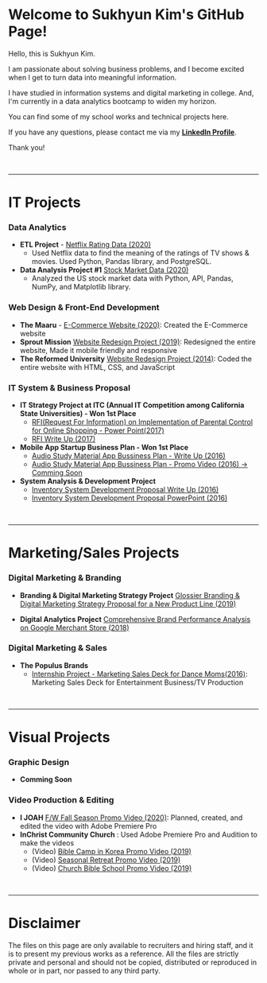# Welcome to Sukhyun Kim's GitHub Page! 

Hello, this is Sukhyun Kim. 

I am passionate about solving business problems, and I become excited when I get to turn data into meaningful information. 

I have studied in information systems and digital marketing in college. And, I'm currently in a data analytics bootcamp to widen my horizon. 

You can find some of my school works and technical projects here.

If you have any questions, please contact me via my **[LinkedIn Profile](https://www.linkedin.com/in/sukhyun-kim)**.

Thank you! 

<p>&nbsp;</p>
<hr/>

# IT Projects
### Data Analytics
* **ETL Project** - [Netflix Rating Data (2020)](http://rachelskim.net/ETL_Project)
  - Used Netflix data to find the meaning of the ratings of TV shows & movies. Used Python, Pandas library, and PostgreSQL.
* **Data Analysis Project #1** [Stock Market Data (2020)](http://rachelskim.net/stock_market_data_project)
  - Analyzed the US stock market data with Python, API, Pandas, NumPy, and Matplotlib library.

### Web Design & Front-End Development
* **The Maaru** - [E-Commerce Website (2020)](https://www.themaaru.com): Created the E-Commerce website
* **Sprout Mission** [Website Redesign Project (2019)](https://www.sproutmission.org): Redesigned the entire website, Made it mobile friendly and responsive
* **The Reformed University** [Website Redesign Project (2014)](http://rachelskim.net/ru_first_website_project): Coded the entire website with HTML, CSS, and JavaScript

### IT System & Business Proposal 
* **IT Strategy Project at ITC (Annual IT Competition among California State Universities) - Won 1st Place**
  - [RFI(Request For Information) on Implementation of Parental Control for Online Shopping - Power Point(2017)](https://drive.google.com/file/d/1FfGZHEulErjupH5WAt8xB1y8fZ2bbDFq/view?usp=sharing)
  - [RFI Write Up (2017)](https://drive.google.com/file/d/1He83Rg8QH0uHLmIIOcdpGMhk45gWuAa6/view?usp=sharing)
* **Mobile App Startup Business Plan - Won 1st Place** 
  - [Audio Study Material App Bussiness Plan - Write Up (2016)](https://docs.google.com/document/d/1aN8mCbtzt0BVJjTsMgQVhzkWwibV2sZ6uGsS3s2FNiA/edit?usp=sharing)
  - [Audio Study Material App Bussiness Plan - Promo Video (2016) -> Comming Soon](hhttps://docs.google.com/document/d/1aN8mCbtzt0BVJjTsMgQVhzkWwibV2sZ6uGsS3s2FNiA/edit?usp=sharing)
* **System Analysis & Development Project** 
  - [Inventory System Development Proposal Write Up (2016)](https://github.com/rsk0117/RSK_Portfolio/blob/main/%5BFinal%20Ver.%5D%20Inventory%20System%20Proposal%20to%20ER%20Music%20by%20Matador%20Consulting%20(IS431%20Group%20Project).pdf)
  - [Inventory System Development Proposal PowerPoint (2016)](https://docs.google.com/presentation/d/1FDtaRJzuF7p2zX8Jq10eBdnGsQt7l5rDaHfFLKebdFI/edit?usp=sharing)
  
<p>&nbsp;</p>
<hr/>

# Marketing/Sales Projects
### Digital Marketing & Branding
* **Branding & Digital Marketing Strategy Project** [Glossier Branding & Digital Marketing Strategy Proposal for a New Product Line (2019)](https://docs.google.com/presentation/d/1GfHSnzOLIlJya9zQEmTZWcbz7YnSyyRD_-obd-TCXUA/edit?usp=sharing)

* **Digital Analytics Project** [Comprehensive Brand Performance Analysis on Google Merchant Store (2018)](https://docs.google.com/presentation/d/1NungEWfiRAu-__ZOocBe_xFdogf_gTGTWfrmLgUn7eE/edit?usp=sharing)

### Digital Marketing & Sales
* **The Populus Brands** 
  - [Internship Project - Marketing Sales Deck for Dance Moms(2016)](https://docs.google.com/presentation/d/1i8_gdWDMxuwO-nUcCSjtJjo-IkSf8xmbn5uuwv36UyI/edit?usp=sharing): Marketing Sales Deck for Entertainment Business/TV Production

<p>&nbsp;</p>
<hr/>

# Visual Projects
### Graphic Design
* **Comming Soon**

### Video Production & Editing
* **I JOAH** [F/W Fall Season Promo Video (2020)](https://www.youtube.com/watch?v=KMKp3q4urOs&ab_channel=IJOAH): Planned, created, and edited the video with Adobe Premiere Pro
* **InChrist Community Church** : Used Adobe Premiere Pro and Audition to make the videos<br>
  - (Video) [Bible Camp in Korea Promo Video (2019)](https://www.youtube.com/watch?v=O90U0aU-nJU)<br>
  - (Video) [Seasonal Retreat Promo Video (2019)](https://www.youtube.com/watch?v=H6O-7DAPENQ)<br>
  - (Video) [Church Bible School Promo Video (2019)](https://www.youtube.com/watch?v=hUst-BnQQn8)


<p>&nbsp;</p>
<hr/>

# Disclaimer
The files on this page are only available to recruiters and hiring staff, and it is to present my previous works as a reference. All the files are strictly private and personal and should not be copied, distributed or reproduced in whole or in part, nor passed to any third party. 
 

